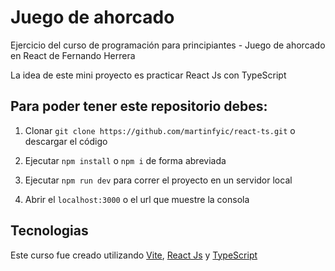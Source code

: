 # Juego de ahorcado

Ejercicio del curso de programación para principiantes - Juego de ahorcado en React de Fernando Herrera

La idea de este mini proyecto es practicar React Js con TypeScript

## Para poder tener este repositorio debes:

1. Clonar `git clone https://github.com/martinfyic/react-ts.git` o descargar el código

2. Ejecutar `npm install` o `npm i` de forma abreviada

3. Ejecutar `npm run dev` para correr el proyecto en un servidor local

4. Abrir el `localhost:3000` o el url que muestre la consola

## Tecnologias

Este curso fue creado utilizando [Vite](https://vitejs.dev/), [React Js](https://es.reactjs.org/) y [TypeScript](https://www.typescriptlang.org/)
